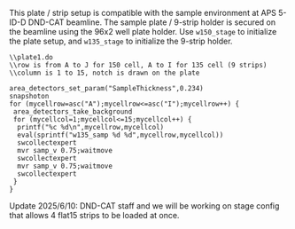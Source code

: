 This plate / strip setup is compatible with the sample environment at APS 5-ID-D DND-CAT beamline. The sample plate / 9-strip holder is secured on the beamline using the 96x2 well plate holder. Use `w150_stage` to initialize the plate setup, and `w135_stage` to initialize the 9-strip holder.

```
\\plate1.do
\\row is from A to J for 150 cell, A to I for 135 cell (9 strips)
\\column is 1 to 15, notch is drawn on the plate

area_detectors_set_param("SampleThickness",0.234)
snapshoton
for (mycellrow=asc("A");mycellrow<=asc("I");mycellrow++) {
 area_detectors_take_background
 for (mycellcol=1;mycellcol<=15;mycellcol++) {
  printf("%c %d\n",mycellrow,mycellcol)
  eval(sprintf("w135_samp %d %d",mycellrow,mycellcol))
  swcollectexpert
  mvr samp_v 0.75;waitmove
  swcollectexpert
  mvr samp_v 0.75;waitmove
  swcollectexpert
 }
}
```

Update 2025/6/10: DND-CAT staff and we will be working on stage config that allows 4 flat15 strips to be loaded at once. 
